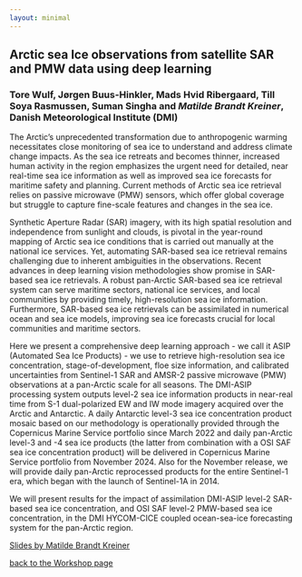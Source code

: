 ```yaml
---
layout: minimal
---
```


## Arctic sea Ice observations from satellite SAR and PMW data using deep learning
### Tore Wulf, Jørgen Buus-Hinkler, Mads Hvid Ribergaard, Till Soya Rasmussen, Suman Singha and *Matilde Brandt Kreiner*, Danish Meteorological Institute (DMI)

The Arctic’s unprecedented transformation due to anthropogenic warming necessitates close monitoring of sea ice to understand and address climate change impacts. 
As the sea ice retreats and becomes thinner, increased human activity in the region emphasizes the urgent need for detailed, near real-time sea ice information as well as improved sea ice forecasts for maritime safety and planning. 
Current methods of Arctic sea ice retrieval relies on passive microwave (PMW) sensors, which offer global coverage but struggle to capture fine-scale features and changes in the sea ice. 

Synthetic Aperture Radar (SAR) imagery, with its high spatial resolution and independence from sunlight and clouds, is pivotal in the year-round mapping of Arctic sea ice conditions that is carried out manually at the national ice services. 
Yet, automating SAR-based sea ice retrieval remains challenging due to inherent ambiguities in the observations. 
Recent advances in deep learning vision methodologies show promise in SAR-based sea ice retrievals. 
A robust pan-Arctic SAR-based sea ice retrieval system can serve maritime sectors, national ice services, and local communities by providing timely, high-resolution sea ice information. 
Furthermore, SAR-based sea ice retrievals can be assimilated in numerical ocean and sea ice models, improving sea ice forecasts crucial for local communities and maritime sectors.

Here we present a comprehensive deep learning approach - we call it ASIP (Automated Sea Ice Products) - we use to retrieve high-resolution sea ice concentration, stage-of-development, floe size information, and calibrated uncertainties from Sentinel-1 SAR and AMSR-2 passive microwave (PMW) observations at a pan-Arctic scale for all seasons. 
The DMI-ASIP processing system outputs level-2 sea ice information products in near-real time from S-1 dual-polarized EW and IW mode imagery acquired over the Arctic and Antarctic. 
A daily Antarctic level-3 sea ice concentration product mosaic based on our methodology is operationally provided through the Copernicus Marine Service portfolio since March 2022 and daily pan-Arctic level-3 and -4 sea ice products (the latter from combination with a OSI SAF sea ice concentration product) will be delivered in Copernicus Marine Service portfolio from November 2024. 
Also for the November release, we will provide daily pan-Arctic reprocessed products for the entire Sentinel-1 era, which began with the launch of Sentinel-1A in 2014.

We will present results for the impact of assimilation DMI-ASIP level-2 SAR-based sea ice concentration, and OSI SAF level-2 PMW-based sea ice concentration, in the DMI HYCOM-CICE coupled ocean-sea-ice forecasting system for the pan-Arctic region.

[Slides by Matilde Brandt Kreiner](../assets/slides_and_posters/DMI-ASIP_SuperIceWS_04-11-2024.pdf)

[back to the Workshop page](https://nansencenter.github.io/superice-nersc/workshop/)
